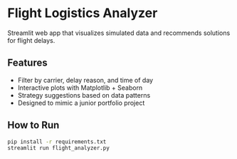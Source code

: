 # Flight Logistics Analyzer

Streamlit web app that visualizes simulated data and recommends solutions for flight delays.

## Features
- Filter by carrier, delay reason, and time of day
- Interactive plots with Matplotlib + Seaborn
- Strategy suggestions based on data patterns
- Designed to mimic a junior portfolio project

## How to Run

```bash
pip install -r requirements.txt
streamlit run flight_analyzer.py
